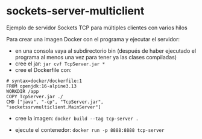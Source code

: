 # sockets-server-multiclient
Ejemplo de servidor Sockets TCP para múltiples clientes con varios hilos

Para crear una imagen Docker con el programa y ejecutar el servidor:

- en una consola vaya al subdirectorio bin (después de haber ejecutado el programa al menos una vez para tener ya las clases compiladas)
- cree el jar: `jar cvf TcpServer.jar *`
- cree el Dockerfile con:
```
# syntax=docker/dockerfile:1
FROM openjdk:16-alpine3.13
WORKDIR /app
COPY TcpServer.jar ./
CMD ["java", "-cp", "TcpServer.jar", "socketssrvmulticlient.MainServer"]
```
- cree la imagen: `docker build --tag tcp-server .`

- ejecute el contenedor: `docker run -p 8888:8888 tcp-server`

